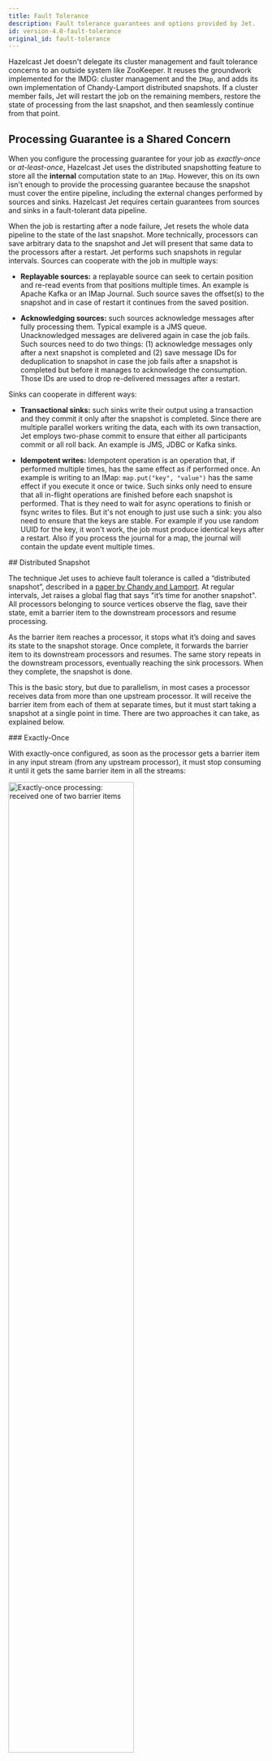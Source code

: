 ```yaml
---
title: Fault Tolerance
description: Fault tolerance guarantees and options provided by Jet.
id: version-4.0-fault-tolerance
original_id: fault-tolerance
---
```


Hazelcast Jet doesn't delegate its cluster management and fault
tolerance concerns to an outside system like ZooKeeper. It reuses the
groundwork implemented for the IMDG: cluster management and the `IMap`,
and adds its own implementation of Chandy-Lamport distributed snapshots.
If a cluster member fails, Jet will restart the job on the remaining
members, restore the state of processing from the last snapshot, and
then seamlessly continue from that point.

## Processing Guarantee is a Shared Concern

When you configure the processing guarantee for your job as
*exactly-once* or *at-least-once*, Hazelcast Jet uses the distributed
snapshotting feature to store all the **internal** computation state to
an `IMap`. However, this on its own isn't enough to provide the
processing guarantee because the snapshot must cover the entire
pipeline, including the external changes performed by sources and sinks.
Hazelcast Jet requires certain guarantees from sources and sinks in a
fault-tolerant data pipeline.

When the job is restarting after a node failure, Jet resets the whole
data pipeline to the state of the last snapshot. More technically,
processors can save arbitrary data to the snapshot and Jet will present
that same data to the processors after a restart. Jet performs such
snapshots in regular intervals. Sources can cooperate with the job in
multiple ways:

- **Replayable sources:** a replayable source can seek to certain
  position and re-read events from that positions multiple times. An
  example is Apache Kafka or an IMap Journal. Such source saves the
  offset(s) to the snapshot and in case of restart it continues from the
  saved position.

- **Acknowledging sources:** such sources acknowledge messages after
  fully processing them. Typical example is a JMS queue. Unacknowledged
  messages are delivered again in case the job fails. Such sources need to
  do two things: (1) acknowledge messages only after a next snapshot is
  completed and (2) save message IDs for deduplication to snapshot in case
  the job fails after a snapshot is completed but before it manages to
  acknowledge the consumption. Those IDs are used to drop re-delivered
  messages after a restart.

Sinks can cooperate in different ways:

- **Transactional sinks:** such sinks write their output using a
  transaction and they commit it only after the snapshot is completed.
  Since there are multiple parallel workers writing the data, each with
  its own transaction, Jet employs two-phase commit to ensure that either
  all participants commit or all roll back. An example is JMS, JDBC or
  Kafka sinks.

- **Idempotent writes:** Idempotent operation is an operation that, if
  performed multiple times, has the same effect as if performed once. An
  example is writing to an IMap: `map.put("key", "value")` has the same
  effect if you execute it once or twice. Such sinks only need to ensure
  that all in-flight operations are finished before each snapshot is
  performed. That is they need to wait for async operations to finish or
  fsync writes to files. But it's not enough to just use such a sink: you
  also need to ensure that the keys are stable. For example if you use
  random UUID for the key, it won't work, the job must produce identical
  keys after a restart. Also if you process the journal for a map, the
  journal will contain the update event multiple times.

## Distributed Snapshot

The technique Jet uses to achieve fault tolerance is called a
“distributed snapshot”, described in a [paper by Chandy and
Lamport](http://lamport.azurewebsites.net/pubs/chandy.pdf). At regular
intervals, Jet raises a global flag that says "it’s time for another
snapshot". All processors belonging to source vertices observe the flag,
save their state, emit a barrier item to the downstream processors and
resume processing.

As the barrier item reaches a processor, it stops what it’s doing and
saves its state to the snapshot storage. Once complete, it forwards the
barrier item to its downstream processors and resumes. The same story
repeats in the downstream processors, eventually reaching the sink
processors. When they complete, the snapshot is done.

This is the basic story, but due to parallelism, in most cases a
processor receives data from more than one upstream processor. It will
receive the barrier item from each of them at separate times, but it
must start taking a snapshot at a single point in time. There are two
approaches it can take, as explained below.

### Exactly-Once

With exactly-once configured, as soon as the processor gets a barrier
item in any input stream (from any upstream processor), it must stop
consuming it until it gets the same barrier item in all the streams:

<img src="/docs/assets/exactly-once-1.png"
     alt="Exactly-once processing: received one of two barrier items"
     width="70%">

1. Stream X is at the barrier, Y not yet. The processor must not accept
   any more X items.

<img src="/docs/assets/exactly-once-2.png"
     alt="Exactly-once processing: received both barrier items"
     width="70%">

2. At the barrier in both streams, taking a snapshot.

<img src="/docs/assets/exactly-once-3.png"
     alt="Exactly-once processing: forwarding the barrier"
     width="70%">

3. Snapshot done, barrier forwarded. Processor resumes consuming all
   streams.

### At-Least-Once

With at-least-once configured, the processor can keep consuming all the
streams until it gets all the barriers, at which point it stops to take
the snapshot:

<img src="/docs/assets/at-least-once-1.png"
     alt="At-Least-once processing: received one barrier"
     width="70%">

1. Stream X is at the barrier, Y not yet. Carry on consuming all streams.

<img src="/docs/assets/at-least-once-2.png"
     alt="At-Least-once processing: received both barriers"
     width="70%">

2. At the barrier in both streams, already consumed x1 and x2. Taking a snapshot.

<img src="/docs/assets/at-least-once-3.png"
     alt="At-Least-once processing: forward the barrier"
     width="70%">

3. Snapshot done, barrier forwarded.

Even though `x1` and `x2` occur after the barrier, the processor
consumed and processed them before processing the barrier, updating its
state accordingly. If the computation job stops and restarts, this state
will be restored from the snapshot and then the source will replay `x1`
and `x2`. The processor will think it got two new items.

## Data Safety

### In-Memory Snapshot Storage

Jet backs up the state to its own `IMap` objects. `IMap` is a replicated
in-memory data structure, storing each key-value pair on a configurable
number of cluster members. By default it makes a single backup copy,
resulting in a system that tolerates the failure of a single member at a
time. The cluster recovers its safety level by re-establishing all the
missing backups, and when this is done, another node can fail without
data loss. You can set the backup count in the configuration, for
example:

```yaml
hazelcast-jet:
  instance:
    backup-count: 2
```

If multiple members fail simultaneously, some data from the backing
`IMap`s can be lost. Jet detects this by counting the entries in the
snapshot `IMap` and it won't run a job with missing data.

## Split-Brain Protection

There is a special kind of cluster failure, popularly called the "Split
Brain". It occurs due to a complex network failure (a network
*partition*) where the graph of live connections among cluster nodes
falls apart into two islands. In each island it seems like all the other
nodes failed, so the remaining cluster should self-heal and continue
working. Now you have two Jet clusters working in parallel, each running
all the jobs on all the data.

Hazelcast Jet offers a mechanism to mitigate this risk: split-brain
protection. It works by ensuring that a job can be restarted only in a
cluster whose size is more than half of what it ever was. Enable
split-brain protection like this:

```java
jobConfig.setSplitBrainProtection(true);
```

If there’s an even number of members in your cluster, this may mean the
job will not be able to restart at all if the cluster splits into two
equally-sized parts. We recommend having an odd number of members.

Note also that you should ensure there is no split-brain condition at
the moment you are introducing new members to the cluster. If that
happens, both sub-clusters may grow to more than half of the previous
size, circumventing the split-brain protection.

<!-- ### Disk Snapshot Storage -->

<!-- In-memory Snapshot Storage doesn’t cover the case when the entire
cluster must shut down. -->

<!-- The Lossless Cluster Restart allows you to gracefully shut down the
cluster at any time and have the snapshot data of all the jobs
preserved. After you restart the cluster, Jet automatically restores the
data and resumes the jobs. -->

<!-- Since the Hot Restart data is saved locally on each member, all the
members must be present after the restart for Jet to be able to reload
the data. Beyond that, there’s no special action to take: as soon as the
cluster re-forms, it will automatically reload the persisted snapshots
and resume the jobs. -->

<!-- ## Exported Snapshots -->

<!-- In addition to regular snapshots, you can create exported
snapshots. The lifecycle of the exported snapshot is controlled by
the user: it's created upon user request and is stored in the cluster
until the user decides do remove it. -->

<!--
Exported snapshots are mainly used to update the job: job is cancelled
with a snapshot and a new job is submitted that will use the saved
snapshot for initial state.  -->
